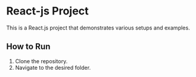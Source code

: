 # React-js Project

This is a React.js project that demonstrates various setups and examples.
## How to Run

1. Clone the repository.
2. Navigate to the desired folder.
